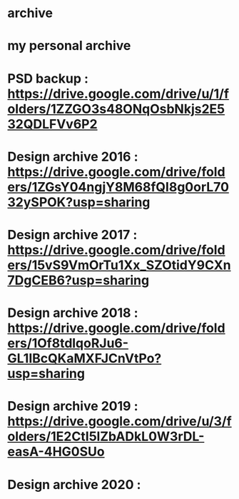 # archive
# my personal archive
# PSD backup : https://drive.google.com/drive/u/1/folders/1ZZGO3s48ONqOsbNkjs2E532QDLFVv6P2
# Design archive 2016 : https://drive.google.com/drive/folders/1ZGsY04ngjY8M68fQI8g0orL7032ySPOK?usp=sharing
# Design archive 2017 : https://drive.google.com/drive/folders/15vS9VmOrTu1Xx_SZOtidY9CXn7DgCEB6?usp=sharing
# Design archive 2018 : https://drive.google.com/drive/folders/1Of8tdlqoRJu6-GL1IBcQKaMXFJCnVtPo?usp=sharing
# Design archive 2019 : https://drive.google.com/drive/u/3/folders/1E2CtI5lZbADkL0W3rDL-easA-4HG0SUo
# Design archive 2020 : 
